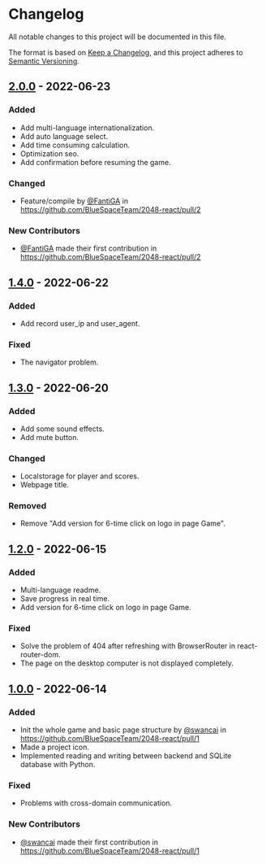 <!--
 * @Author: fantiga
 * @Date: 2022-07-02 15:40:37
 * @LastEditTime: 2022-07-02 17:03:56
 * @LastEditors: fantiga
 * @Description: 
 * @FilePath: /2048-react/CHANGELOG.md
-->

# Changelog

All notable changes to this project will be documented in this file.

The format is based on [Keep a Changelog](https://keepachangelog.com/en/1.0.0/),
and this project adheres to [Semantic Versioning](https://semver.org/spec/v2.0.0.html).

## [2.0.0] - 2022-06-23

### Added

- Add multi-language internationalization.
- Add auto language select.
- Add time consuming calculation.
- Optimization seo.
- Add confirmation before resuming the game.

### Changed

- Feature/compile by [@FantiGA] in https://github.com/BlueSpaceTeam/2048-react/pull/2

### New Contributors

- [@FantiGA] made their first contribution in https://github.com/BlueSpaceTeam/2048-react/pull/2

## [1.4.0] - 2022-06-22

### Added

- Add record user_ip and user_agent.

### Fixed

- The navigator problem.

## [1.3.0] - 2022-06-20

### Added

- Add some sound effects.
- Add mute button.

### Changed

- Localstorage for player and scores.
- Webpage title.

### Removed

- Remove "Add version for 6-time click on logo in page Game".

## [1.2.0] - 2022-06-15

### Added

- Multi-language readme.
- Save progress in real time.
- Add version for 6-time click on logo in page Game.

### Fixed

- Solve the problem of 404 after refreshing with BrowserRouter in react-router-dom.
- The page on the desktop computer is not displayed completely.

## [1.0.0] - 2022-06-14

### Added

- Init the whole game and basic page structure by [@swancai] in https://github.com/BlueSpaceTeam/2048-react/pull/1
- Made a project icon.
- Implemented reading and writing between backend and SQLite database with Python.

### Fixed

- Problems with cross-domain communication.

### New Contributors
- [@swancai] made their first contribution in https://github.com/BlueSpaceTeam/2048-react/pull/1

[2.0.0]: https://github.com/BlueSpaceTeam/2048-react/compare/v1.4.0...v2.0.0
[1.4.0]: https://github.com/BlueSpaceTeam/2048-react/compare/v1.3.0...v1.4.0
[1.3.0]: https://github.com/BlueSpaceTeam/2048-react/compare/v1.2.0...v1.3.0
[1.2.0]: https://github.com/BlueSpaceTeam/2048-react/compare/v1.0.0...v1.2.0
[1.0.0]: https://github.com/BlueSpaceTeam/2048-react/commits/v1.0.0
[@swancai]: https://github.com/swancai
[@FantiGA]: https://github.com/FantiGA
[@timtimwen]: https://github.com/timtimwen